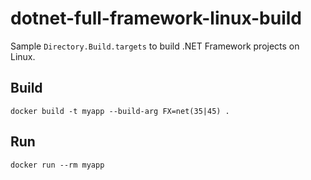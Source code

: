 # dotnet-full-framework-linux-build
Sample `Directory.Build.targets` to build .NET Framework projects on Linux.

## Build
```
docker build -t myapp --build-arg FX=net(35|45) .
```

## Run
```
docker run --rm myapp
```
